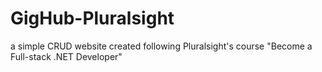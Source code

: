 # GigHub-Pluralsight
a simple CRUD website created following Pluralsight's course "Become a Full-stack .NET Developer" 
